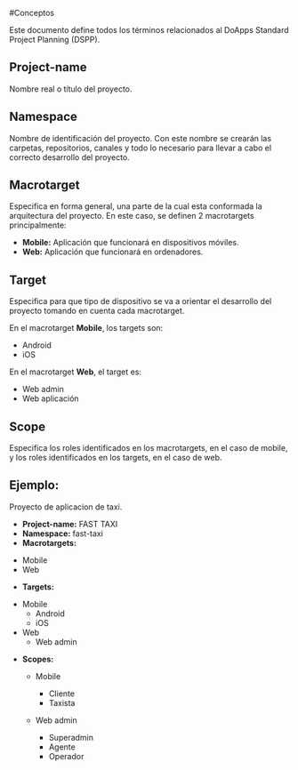 #Conceptos

Este documento define todos los términos relacionados al DoApps Standard Project Planning (DSPP).


## Project-name

Nombre real o título del proyecto.

## Namespace

Nombre de identificación del proyecto. Con este nombre se crearán las carpetas, repositorios, canales y todo lo necesario para llevar a cabo el correcto desarrollo del proyecto.


## Macrotarget
Especifica en forma general, una parte de la cual esta conformada la arquitectura del proyecto. En este caso, se definen 2 macrotargets principalmente:

* **Mobile:** Aplicación que funcionará en dispositivos móviles.
* **Web:** Aplicación que funcionará en ordenadores.


## Target
Especifica para que tipo de dispositivo se va a orientar el desarrollo del proyecto tomando en cuenta cada macrotarget.

En el macrotarget **Mobile**, los targets son:

* Android
* iOS


En el macrotarget **Web**, el target es:

* Web admin
* Web aplicación

## Scope
Especifica los roles identificados en los macrotargets, en el caso de mobile, y los roles identificados en los targets, en el caso de web.


## **Ejemplo:**
Proyecto de aplicacion de taxi.

* **Project-name:** FAST TAXI
* **Namespace:** fast-taxi
* **Macrotargets:**
 - Mobile
 - Web
* **Targets:**
 - Mobile
    - Android
    - iOS
 - Web
    - Web admin

* **Scopes:**
  - Mobile
     - Cliente
     - Taxista

  - Web admin
     - Superadmin
     - Agente
     - Operador
